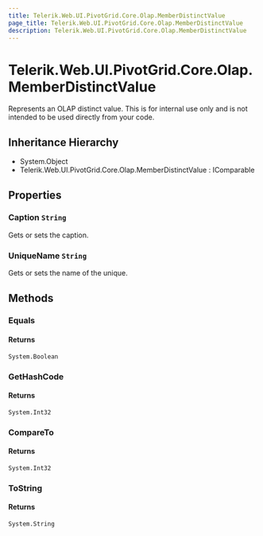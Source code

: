```yaml
---
title: Telerik.Web.UI.PivotGrid.Core.Olap.MemberDistinctValue
page_title: Telerik.Web.UI.PivotGrid.Core.Olap.MemberDistinctValue
description: Telerik.Web.UI.PivotGrid.Core.Olap.MemberDistinctValue
---
```


# Telerik.Web.UI.PivotGrid.Core.Olap.MemberDistinctValue

Represents an OLAP distinct value.
            This is for internal use only and is not intended to be used directly from your code.

## Inheritance Hierarchy

* System.Object
* Telerik.Web.UI.PivotGrid.Core.Olap.MemberDistinctValue : IComparable

## Properties

###  Caption `String`

Gets or sets the caption.

###  UniqueName `String`

Gets or sets the name of the unique.

## Methods

###  Equals

#### Returns

`System.Boolean` 

###  GetHashCode

#### Returns

`System.Int32` 

###  CompareTo

#### Returns

`System.Int32` 

###  ToString

#### Returns

`System.String` 

